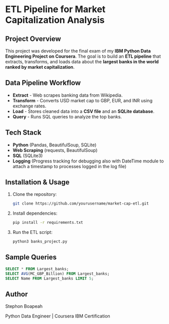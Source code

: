 # ETL Pipeline for Market Capitalization Analysis

## Project Overview
This project was developed for the final exam of my **IBM Python Data Engineering Project on Coursera**. The goal is to build an **ETL pipeline** that extracts, transforms, and loads data about the **largest banks in the world ranked by market capitalization**.

## Data Pipeline Workflow
- **Extract** - Web scrapes banking data from Wikipedia.  
- **Transform** - Converts USD market cap to GBP, EUR, and INR using exchange rates.  
- **Load** - Stores cleaned data into a **CSV file** and an **SQLite database**.  
- **Query** - Runs SQL queries to analyze the top banks.

## Tech Stack
- **Python** (Pandas, BeautifulSoup, SQLite)
- **Web Scraping** (requests, BeautifulSoup)
- **SQL** (SQLite3)
- **Logging** (Progress tracking for debugging also with DateTime module to attach a timestamp to processes logged in the log file)

## Installation & Usage
1. Clone the repository:
   ```bash
   git clone https://github.com/yourusername/market-cap-etl.git
   ```
2. Install dependencies:
   ```bash
   pip install -r requirements.txt
   ```
3. Run the ETL script:
   ```bash
   python3 banks_project.py
   ```

## Sample Queries
```sql
SELECT * FROM Largest_banks;
SELECT AVG(MC_GBP_Billion) FROM Largest_banks;
SELECT Name FROM Largest_banks LIMIT 5;
```

## Author
Stephon Boapeah

Python Data Engineer | Coursera IBM Certification

